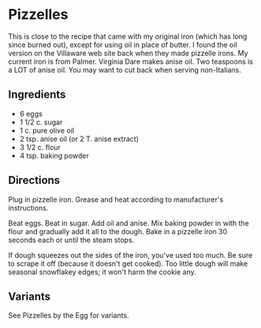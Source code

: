 # Pizzelles

This is close to the recipe that came with my original iron (which has long since burned out), except for using oil in place of butter. I found the oil version on the Villaware web site back when they made pizzelle irons. My current iron is from Palmer. Virginia Dare makes anise oil. Two teaspoons is a LOT of anise oil. You may want to cut back when serving non-Italians.

## Ingredients

* 6 eggs
* 1 1/2 c. sugar
* 1 c. pure olive oil
* 2 tsp. anise oil (or 2 T. anise extract)
* 3 1/2 c. flour
* 4 tsp. baking powder

## Directions

Plug in pizzelle iron. Grease and heat according to manufacturer's instructions.

Beat eggs. Beat in sugar. Add oil and anise. Mix baking powder in with the flour and gradually add it all to the dough. Bake in a pizzelle iron 30 seconds each or until the steam stops.  

If dough squeezes out the sides of the iron, you've used too much.  Be sure to scrape it off (because it doesn't get cooked).  Too little dough will make seasonal snowflakey edges; it won't harm the cookie any.

## Variants

See Pizzelles by the Egg for variants.
